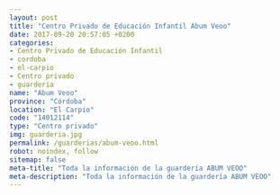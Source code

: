 ```yaml
---
layout: post
title: "Centro Privado de Educación Infantil Abum Veoo"
date: 2017-09-20 20:57:05 +0200
categories:
- Centro Privado de Educación Infantil
- cordoba
- el-carpio
- Centro privado
- guarderia
name: "Abum Veoo"
province: "Córdoba"
location: "El Carpio"
code: "14012114"
type: "Centro privado"
img: guarderia.jpg
permalink: /guarderias/abum-veoo.html
robot: noindex, follow
sitemap: false
meta-title: "Toda la información de la guardería ABUM VEOO"
meta-description: "Toda la información de la guardería ABUM VEOO"
---
```

